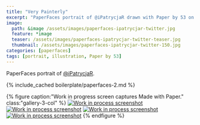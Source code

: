 ```yaml
---
title: "Very Painterly"
excerpt: "PaperFaces portrait of @iPatrycjaR drawn with Paper by 53 on an iPad."
image: 
  path: &image /assets/images/paperfaces-ipatrycjar-twitter.jpg 
  feature: *image
  teaser: /assets/images/paperfaces-ipatrycjar-twitter-teaser.jpg
  thumbnail: /assets/images/paperfaces-ipatrycjar-twitter-150.jpg
categories: [paperfaces]
tags: [portrait, illustration, Paper by 53]
---
```


PaperFaces portrait of [@iPatrycjaR](https://twitter.com/ipatrycjar).

{% include_cached boilerplate/paperfaces-2.md %}

{% figure caption:"Work in progress screen captures Made with Paper." class:"gallery-3-col" %}
[![Work in process screenshot](/assets/images/paperfaces-ipatrycjar-process-1-600.jpg)](/assets/images/paperfaces-ipatrycjar-process-1-lg.jpg) [![Work in process screenshot](/assets/images/paperfaces-ipatrycjar-process-2-600.jpg)](/assets/images/paperfaces-ipatrycjar-process-2-lg.jpg) [![Work in process screenshot](/assets/images/paperfaces-ipatrycjar-process-3-600.jpg)](/assets/images/paperfaces-ipatrycjar-process-3-lg.jpg) [![Work in process screenshot](/assets/images/paperfaces-ipatrycjar-process-4-600.jpg)](/assets/images/paperfaces-ipatrycjar-process-4-lg.jpg)
{% endfigure %}
